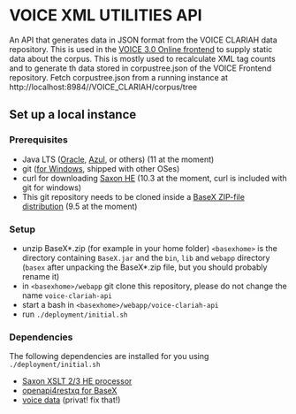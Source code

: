 VOICE XML UTILITIES API
=======================

An API that generates data in JSON format from the VOICE CLARIAH data repository.
This is used in the [VOICE 3.0 Online frontend]()
to supply static data about the corpus.
This is mostly used to recalculate XML tag counts and to generate th data stored in corpustree.json
of the VOICE Frontend repository.
Fetch corpustree.json from a running instance at http://localhost:8984//VOICE_CLARIAH/corpus/tree

Set up a local instance
-----------------------

### Prerequisites


* Java LTS ([Oracle](https://www.oracle.com/java/technologies/javase-downloads.html),
  [Azul](https://www.azul.com/downloads/zulu-community/?version=java-11-lts&package=jdk),
  or others) (11 at the moment)
* git ([for Windows](https://gitforwindows.org/), shipped with other OSes)
* curl for downloading [Saxon HE](https://www.saxonica.com/download/java.xml)
  (10.3 at the moment, curl is included with git for windows)
* This git repository needs to be cloned inside a [BaseX ZIP-file distribution](https://basex.org/download/)
  (9.5 at the moment)


### Setup

* unzip BaseX*.zip (for example in your home folder)
  `<basexhome>` is the directory containing `BaseX.jar` and the `bin`, `lib` and
  `webapp` directory (`basex` after unpacking the BaseX*.zip file, but you should
  probably rename it)
* in `<basexhome>/webapp` git clone this repository,
  please do not change the name `voice-clariah-api`
* start a bash in `<basexhome>/webapp/voice-clariah-api`
* run `./deployment/initial.sh`

### Dependencies

The following dependencies are installed for you using `./deployment/initial.sh`

* [Saxon XSLT 2/3 HE processor](https://www.saxonica.com/download/java.xml)
* [openapi4restxq for BaseX](https://github.com/acdh-oeaw/openapi4restxq/tree/master_basex)
* [voice data](https://gitlab.com/acdh-oeaw/voice/voice_data) (privat! fix that!)